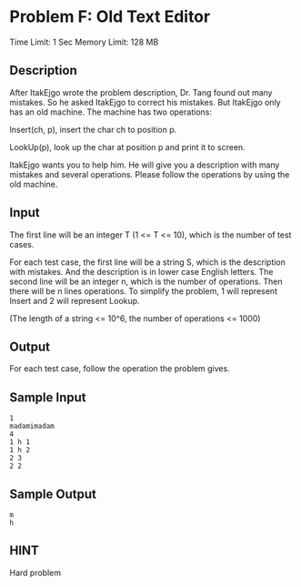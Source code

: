 # Problem F: Old Text Editor

Time Limit: 1 Sec  Memory Limit: 128 MB

## Description

After ItakEjgo wrote the problem description, Dr. Tang found out many mistakes. So he asked ItakEjgo to correct his mistakes. But ItakEjgo only has an old machine. The machine has two operations:

Insert(ch, p), insert the char ch to position p.

LookUp(p), look up the char at position p and print it to screen.

ItakEjgo wants you to help him. He will give you a description with many mistakes and several operations. Please follow the operations by using the old machine.

## Input

The first line will be an integer T (1 <= T <= 10), which is the number of test cases.

For each test case, the first line will be a string S, which is the description with mistakes. And the description is in lower case English letters. The second line will be an integer n, which is the number of operations. Then there will be n lines operations. To simplify the problem, 1 will represent Insert and 2 will represent Lookup.

(The length of a string <= 10^6, the number of operations <= 1000)

## Output

For each test case, follow the operation the problem gives.

## Sample Input

```
1
madamimadam
4
1 h 1
1 h 2
2 3
2 2
```

## Sample Output

```
m
h
```

## HINT

Hard problem